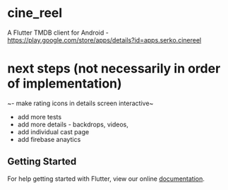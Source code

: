 # cine_reel

A Flutter TMDB client for Android - https://play.google.com/store/apps/details?id=apps.serko.cinereel

# next steps (not necessarily in order of implementation)
~- make rating icons in details screen interactive~
- add more tests
- add more details - backdrops, videos,
- add individual cast page
- add firebase anaytics


## Getting Started

For help getting started with Flutter, view our online
[documentation](https://flutter.io/).

